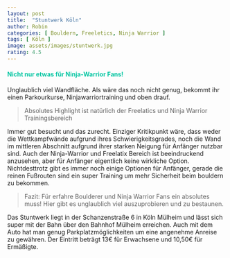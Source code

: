 ```yaml
---
layout: post
title:  "Stuntwerk Köln"
author: Robin
categories: [ Bouldern, Freeletics, Ninja Warrior ]
tags: [ Köln ]
image: assets/images/stuntwerk.jpg
rating: 4.5
---
```


#### <span style="color:#00c5a1">Nicht nur etwas für Ninja-Warrior Fans!</span>
Unglaublich viel Wandfläche. Als wäre das noch nicht genug, bekommt ihr einen Parkourkurse, Ninjawarriortraining und oben drauf.
> Absolutes Highlight ist natürlich der Freelatics und Ninja Warrior Trainingsbereich

Immer gut besucht und das zurecht.
Einziger Kritikpunkt wäre, dass weder die Wettkampfwände aufgrund ihres Schwierigkeitsgrades, noch die Wand im mittleren Abschnitt aufgrund ihrer starken Neigung für Anfänger nutzbar sind. Auch der Ninja-Warrior und Freelatix Bereich ist beeindruckend anzusehen, aber für Anfänger eigentlich keine wirkliche Option. Nichtdesttrotz gibt es immer noch einige Optionen für Anfänger, gerade die reinen Fußrouten sind ein super Training um mehr Sicherheit beim bouldern zu bekommen.  

>Fazit: Für erfahre Boulderer und Ninja Warrior Fans ein absolutes muss! Hier gibt es unglaublich viel auszuprobieren und zu bestaunen.

Das Stuntwerk liegt in der Schanzenstraße 6 in Köln Mülheim und lässt sich super mit der Bahn über den Bahnhof Mülheim erreichen. Auch mit dem Auto hat man genug Parkplatzmöglichkeiten um eine angenehme Anreise zu gewähren. Der Eintritt beträgt 13€ für Erwachsene und 10,50€ für Ermäßigte.
